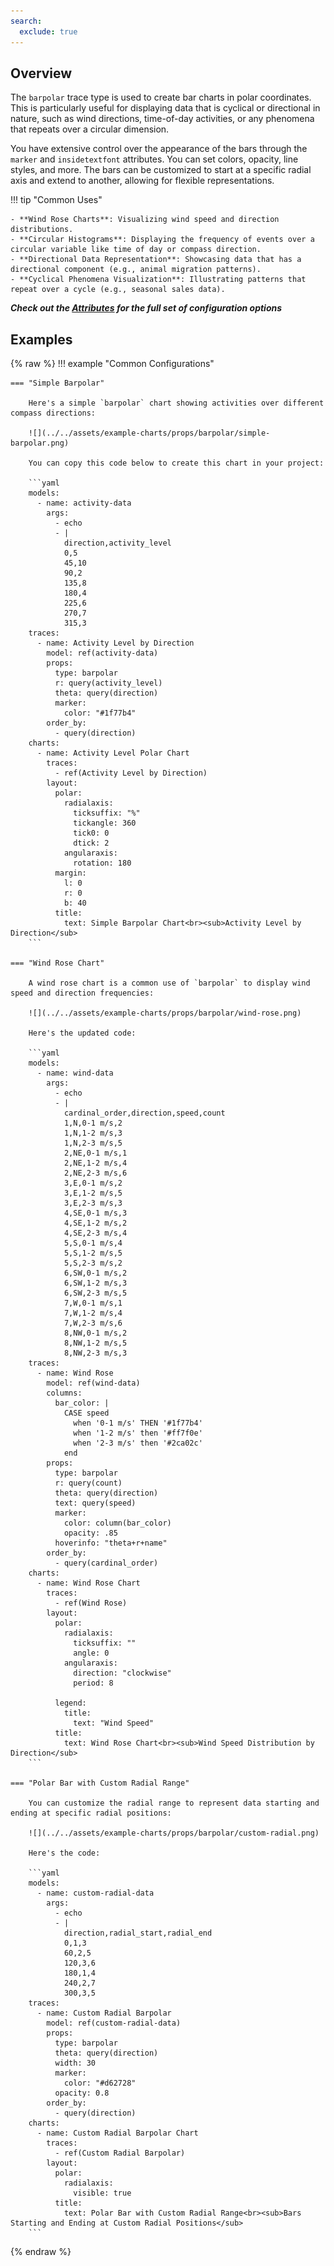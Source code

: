 ```yaml
---
search:
  exclude: true
---
```

<!--start-->
## Overview

The `barpolar` trace type is used to create bar charts in polar coordinates. This is particularly useful for displaying data that is cyclical or directional in nature, such as wind directions, time-of-day activities, or any phenomena that repeats over a circular dimension.

You have extensive control over the appearance of the bars through the `marker` and `insidetextfont` attributes. You can set colors, opacity, line styles, and more. The bars can be customized to start at a specific radial axis and extend to another, allowing for flexible representations.

!!! tip "Common Uses"

    - **Wind Rose Charts**: Visualizing wind speed and direction distributions.
    - **Circular Histograms**: Displaying the frequency of events over a circular variable like time of day or compass direction.
    - **Directional Data Representation**: Showcasing data that has a directional component (e.g., animal migration patterns).
    - **Cyclical Phenomena Visualization**: Illustrating patterns that repeat over a cycle (e.g., seasonal sales data).

_**Check out the [Attributes](../configuration/Trace/Props/Barpolar/#attributes) for the full set of configuration options**_

## Examples

{% raw %}
!!! example "Common Configurations"

    === "Simple Barpolar"

        Here's a simple `barpolar` chart showing activities over different compass directions:

        ![](../../assets/example-charts/props/barpolar/simple-barpolar.png)

        You can copy this code below to create this chart in your project:

        ```yaml
        models:
          - name: activity-data
            args:
              - echo
              - |
                direction,activity_level
                0,5
                45,10
                90,2
                135,8
                180,4
                225,6
                270,7
                315,3
        traces:
          - name: Activity Level by Direction
            model: ref(activity-data)
            props:
              type: barpolar
              r: query(activity_level)
              theta: query(direction)
              marker:
                color: "#1f77b4"
            order_by:
              - query(direction)
        charts:
          - name: Activity Level Polar Chart
            traces:
              - ref(Activity Level by Direction)
            layout:
              polar:
                radialaxis:
                  ticksuffix: "%"
                  tickangle: 360
                  tick0: 0
                  dtick: 2
                angularaxis:
                  rotation: 180
              margin: 
                l: 0 
                r: 0 
                b: 40
              title:
                text: Simple Barpolar Chart<br><sub>Activity Level by Direction</sub>
        ```

    === "Wind Rose Chart"

        A wind rose chart is a common use of `barpolar` to display wind speed and direction frequencies:

        ![](../../assets/example-charts/props/barpolar/wind-rose.png)

        Here's the updated code:

        ```yaml
        models:
          - name: wind-data
            args:
              - echo
              - |
                cardinal_order,direction,speed,count
                1,N,0-1 m/s,2
                1,N,1-2 m/s,3
                1,N,2-3 m/s,5
                2,NE,0-1 m/s,1
                2,NE,1-2 m/s,4
                2,NE,2-3 m/s,6
                3,E,0-1 m/s,2
                3,E,1-2 m/s,5
                3,E,2-3 m/s,3
                4,SE,0-1 m/s,3
                4,SE,1-2 m/s,2
                4,SE,2-3 m/s,4
                5,S,0-1 m/s,4
                5,S,1-2 m/s,5
                5,S,2-3 m/s,2
                6,SW,0-1 m/s,2
                6,SW,1-2 m/s,3
                6,SW,2-3 m/s,5
                7,W,0-1 m/s,1
                7,W,1-2 m/s,4
                7,W,2-3 m/s,6
                8,NW,0-1 m/s,2
                8,NW,1-2 m/s,5
                8,NW,2-3 m/s,3
        traces:
          - name: Wind Rose
            model: ref(wind-data)
            columns:
              bar_color: | 
                CASE speed 
                  when '0-1 m/s' THEN '#1f77b4' 
                  when '1-2 m/s' then '#ff7f0e' 
                  when '2-3 m/s' then '#2ca02c' 
                end 
            props:
              type: barpolar
              r: query(count)
              theta: query(direction)
              text: query(speed)
              marker:
                color: column(bar_color)
                opacity: .85
              hoverinfo: "theta+r+name"
            order_by: 
              - query(cardinal_order)
        charts:
          - name: Wind Rose Chart
            traces:
              - ref(Wind Rose)
            layout:
              polar:
                radialaxis:
                  ticksuffix: ""
                  angle: 0
                angularaxis:
                  direction: "clockwise"
                  period: 8

              legend:
                title:
                  text: "Wind Speed"
              title:
                text: Wind Rose Chart<br><sub>Wind Speed Distribution by Direction</sub>
        ```

    === "Polar Bar with Custom Radial Range"

        You can customize the radial range to represent data starting and ending at specific radial positions:

        ![](../../assets/example-charts/props/barpolar/custom-radial.png)

        Here's the code:

        ```yaml
        models:
          - name: custom-radial-data
            args:
              - echo
              - |
                direction,radial_start,radial_end
                0,1,3
                60,2,5
                120,3,6
                180,1,4
                240,2,7
                300,3,5
        traces:
          - name: Custom Radial Barpolar
            model: ref(custom-radial-data)
            props:
              type: barpolar
              theta: query(direction)
              width: 30
              marker:
                color: "#d62728"
              opacity: 0.8
            order_by:
              - query(direction)
        charts:
          - name: Custom Radial Barpolar Chart
            traces:
              - ref(Custom Radial Barpolar)
            layout:
              polar:
                radialaxis:
                  visible: true
              title:
                text: Polar Bar with Custom Radial Range<br><sub>Bars Starting and Ending at Custom Radial Positions</sub>
        ```

{% endraw %}
<!--end-->